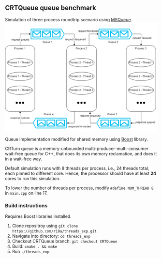 ## CRTQueue queue benchmark

Simulation of three process roundtrip scenario using [MSQueue](http://www.cs.rochester.edu/~scott/papers/1996_PODC_queues.pdf).
![round-trip scenario](/pictures/scenario-roundtrip.png)

Queue implementation modified for shared memory using [Boost](https://www.boost.org/doc/libs/1_63_0/doc/html/interprocess.html) library.

CRTurn queue is a memory-unbounded multi-producer-multi-consumer wait-free queue for C++, that does its own memory reclamation, and does it in a wait-free way.

Default simulation runs with 8 threads per process, i.e., 24 threads total, each pinned to different core.
Hence, the processor should have at least **24** cores to run this simulation.

To lower the number of threads per process, modify  `#define NUM_THREAD 8` in `main.cpp` on line 17.

### Build instructions
Requires Boost libraries installed.

1. Clone repositroy using `git clone https://github.com/r10a/threads_exp.git`
2. Navigate into directory: `cd threads_exp`
3. Checkout CRTQueue branch: `git checkout CRTQueue`
4. Build: `cmake . && make`
5. Run `./threads_exp`
